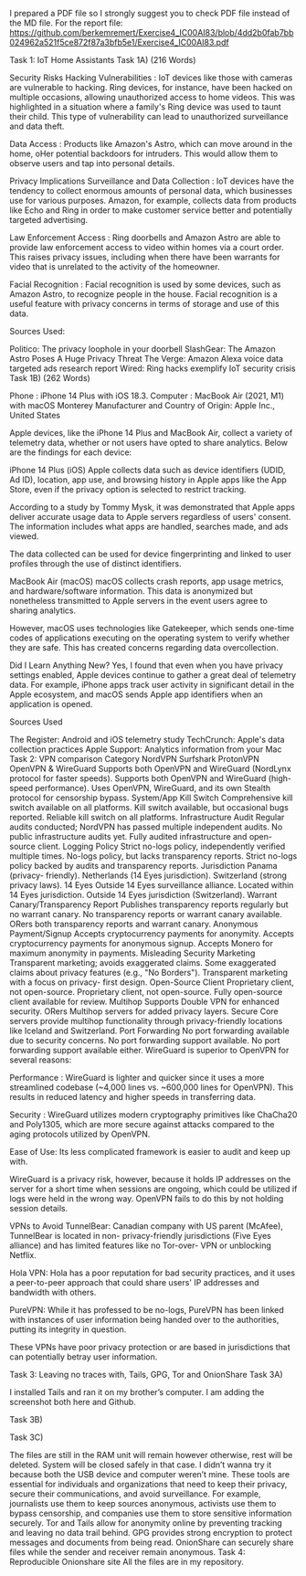 I prepared a PDF file so I strongly suggest you to check PDF file instead of the MD file.
For the report file: https://github.com/berkemremert/Exercise4_IC00AI83/blob/4dd2b0fab7bb024962a521f5ce872f87a3bfb5e1/Exercise4_IC00AI83.pdf

Task 1: IoT Home Assistants
Task 1A) (216 Words)

Security Risks
Hacking Vulnerabilities : IoT devices like those with cameras are vulnerable to hacking. Ring
devices, for instance, have been hacked on multiple occasions, allowing unauthorized
access to home videos. This was highlighted in a situation where a family's Ring device was
used to taunt their child. This type of vulnerability can lead to unauthorized surveillance
and data theft.

Data Access : Products like Amazon's Astro, which can move around in the home, oHer
potential backdoors for intruders. This would allow them to observe users and tap into
personal details.

Privacy Implications
Surveillance and Data Collection : IoT devices have the tendency to collect enormous
amounts of personal data, which businesses use for various purposes. Amazon, for
example, collects data from products like Echo and Ring in order to make customer service
better and potentially targeted advertising.

Law Enforcement Access : Ring doorbells and Amazon Astro are able to provide law
enforcement access to video within homes via a court order. This raises privacy issues,
including when there have been warrants for video that is unrelated to the activity of the
homeowner.

Facial Recognition : Facial recognition is used by some devices, such as Amazon Astro, to
recognize people in the house. Facial recognition is a useful feature with privacy concerns
in terms of storage and use of this data.

Sources Used:

Politico: The privacy loophole in your doorbell
SlashGear: The Amazon Astro Poses A Huge Privacy Threat
The Verge: Amazon Alexa voice data targeted ads research report
Wired: Ring hacks exemplify IoT security crisis
Task 1B) (262 Words)

Phone : iPhone 14 Plus with iOS 18.3.
Computer : MacBook Air (2021, M1) with macOS Monterey
Manufacturer and Country of Origin: Apple Inc., United States

Apple devices, like the iPhone 14 Plus and MacBook Air, collect a variety of telemetry data,
whether or not users have opted to share analytics. Below are the findings for each device:

iPhone 14 Plus (iOS)
Apple collects data such as device identifiers (UDID, Ad ID), location, app use, and
browsing history in Apple apps like the App Store, even if the privacy option is selected to
restrict tracking.

According to a study by Tommy Mysk, it was demonstrated that Apple apps deliver accurate
usage data to Apple servers regardless of users' consent. The information includes what
apps are handled, searches made, and ads viewed.

The data collected can be used for device fingerprinting and linked to user profiles through
the use of distinct identifiers.

MacBook Air (macOS)
macOS collects crash reports, app usage metrics, and hardware/software information.
This data is anonymized but nonetheless transmitted to Apple servers in the event users
agree to sharing analytics.

However, macOS uses technologies like Gatekeeper, which sends one-time codes of
applications executing on the operating system to verify whether they are safe. This has
created concerns regarding data overcollection.

Did I Learn Anything New?
Yes, I found that even when you have privacy settings enabled, Apple devices continue to
gather a great deal of telemetry data. For example, iPhone apps track user activity in
significant detail in the Apple ecosystem, and macOS sends Apple app identifiers when an
application is opened.

Sources Used

The Register: Android and iOS telemetry study
TechCrunch: Apple's data collection practices
Apple Support: Analytics information from your Mac
Task 2: VPN comparison
Category NordVPN Surfshark ProtonVPN
OpenVPN & WireGuard Supports both
OpenVPN and
WireGuard (NordLynx
protocol for faster
speeds).
Supports both
OpenVPN and
WireGuard (high-
speed performance).
Uses OpenVPN,
WireGuard, and its own
Stealth protocol for
censorship bypass.
System/App Kill Switch Comprehensive kill
switch available on all
platforms.
Kill switch available,
but occasional bugs
reported.
Reliable kill switch on
all platforms.
Infrastructure Audit Regular audits
conducted; NordVPN
has passed multiple
independent audits.
No public
infrastructure audits
yet.
Fully audited
infrastructure and
open-source client.
Logging Policy Strict no-logs policy,
independently verified
multiple times.
No-logs policy, but
lacks transparency
reports.
Strict no-logs policy
backed by audits and
transparency reports.
Jurisdiction Panama (privacy-
friendly).
Netherlands (14 Eyes
jurisdiction).
Switzerland (strong
privacy laws).
14 Eyes Outside 14 Eyes
surveillance alliance.
Located within 14 Eyes
jurisdiction.
Outside 14 Eyes
jurisdiction
(Switzerland).
Warrant
Canary/Transparency
Report
Publishes
transparency reports
regularly but no
warrant canary.
No transparency
reports or warrant
canary available.
ORers both
transparency reports
and warrant canary.
Anonymous
Payment/Signup
Accepts
cryptocurrency
payments for
anonymity.
Accepts
cryptocurrency
payments for
anonymous signup.
Accepts Monero for
maximum anonymity in
payments.
Misleading Security
Marketing
Transparent marketing;
avoids exaggerated
claims.
Some exaggerated
claims about privacy
features (e.g., "No
Borders").
Transparent marketing
with a focus on privacy-
first design.
Open-Source Client Proprietary client, not
open-source.
Proprietary client, not
open-source.
Fully open-source
client available for
review.
Multihop Supports Double VPN
for enhanced security.
ORers Multihop
servers for added
privacy layers.
Secure Core servers
provide multihop
functionality through
privacy-friendly
locations like Iceland
and Switzerland.
Port Forwarding No port forwarding
available due to
security concerns.
No port forwarding
support available.
No port forwarding
support available
either.
WireGuard is superior to OpenVPN for several reasons:

Performance : WireGuard is lighter and quicker since it uses a more streamlined codebase
(~4,000 lines vs. ~600,000 lines for OpenVPN). This results in reduced latency and higher
speeds in transferring data.

Security : WireGuard utilizes modern cryptography primitives like ChaCha20 and Poly1305,
which are more secure against attacks compared to the aging protocols utilized by
OpenVPN.

Ease of Use: Its less complicated framework is easier to audit and keep up with.

WireGuard is a privacy risk, however, because it holds IP addresses on the server for a short
time when sessions are ongoing, which could be utilized if logs were held in the wrong way.
OpenVPN fails to do this by not holding session details.

VPNs to Avoid
TunnelBear: Canadian company with US parent (McAfee), TunnelBear is located in non-
privacy-friendly jurisdictions (Five Eyes alliance) and has limited features like no Tor-over-
VPN or unblocking Netflix.

Hola VPN: Hola has a poor reputation for bad security practices, and it uses a peer-to-peer
approach that could share users' IP addresses and bandwidth with others.

PureVPN: While it has professed to be no-logs, PureVPN has been linked with instances of
user information being handed over to the authorities, putting its integrity in question.

These VPNs have poor privacy protection or are based in jurisdictions that can potentially
betray user information.

Task 3: Leaving no traces with, Tails, GPG, Tor and OnionShare
Task 3A)

I installed Tails and ran it on my brother’s computer. I am adding the screenshot both here
and Github.

Task 3B)

Task 3C)

The files are still in the RAM unit will remain however otherwise, rest will be deleted.
System will be closed safely in that case.
I didn’t wanna try it because both the USB device and computer weren’t mine.
These tools are essential for individuals and organizations that need to keep their
privacy, secure their communications, and avoid surveillance. For example,
journalists use them to keep sources anonymous, activists use them to bypass
censorship, and companies use them to store sensitive information securely.
Tor and Tails allow for anonymity online by preventing tracking and leaving no data
trail behind. GPG provides strong encryption to protect messages and documents
from being read. OnionShare can securely share files while the sender and receiver
remain anonymous.
Task 4: Reproducible Onionshare site
All the files are in my repository.
